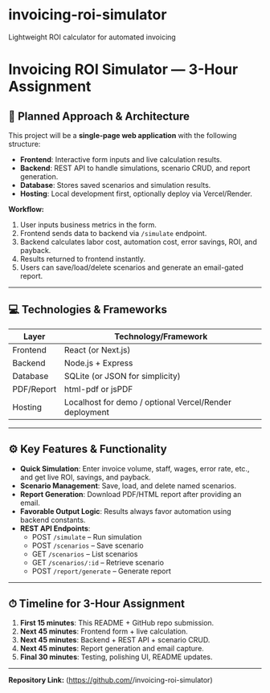 # invoicing-roi-simulator
Lightweight ROI calculator for automated invoicing
# Invoicing ROI Simulator — 3-Hour Assignment

## 📝 Planned Approach & Architecture
This project will be a **single-page web application** with the following structure:

- **Frontend**: Interactive form inputs and live calculation results.
- **Backend**: REST API to handle simulations, scenario CRUD, and report generation.
- **Database**: Stores saved scenarios and simulation results.
- **Hosting**: Local development first, optionally deploy via Vercel/Render.

**Workflow:**
1. User inputs business metrics in the form.
2. Frontend sends data to backend via `/simulate` endpoint.
3. Backend calculates labor cost, automation cost, error savings, ROI, and payback.
4. Results returned to frontend instantly.
5. Users can save/load/delete scenarios and generate an email-gated report.

---

## 💻 Technologies & Frameworks
| Layer | Technology/Framework |
| --- | --- |
| Frontend | React (or Next.js) |
| Backend | Node.js + Express |
| Database | SQLite (or JSON for simplicity) |
| PDF/Report | html-pdf or jsPDF |
| Hosting | Localhost for demo / optional Vercel/Render deployment |

---

## ⚙️ Key Features & Functionality
- **Quick Simulation**: Enter invoice volume, staff, wages, error rate, etc., and get live ROI, savings, and payback.
- **Scenario Management**: Save, load, and delete named scenarios.
- **Report Generation**: Download PDF/HTML report after providing an email.
- **Favorable Output Logic**: Results always favor automation using backend constants.
- **REST API Endpoints**:
  - POST `/simulate` – Run simulation
  - POST `/scenarios` – Save scenario
  - GET `/scenarios` – List scenarios
  - GET `/scenarios/:id` – Retrieve scenario
  - POST `/report/generate` – Generate report

---

## ⏱ Timeline for 3-Hour Assignment
1. **First 15 minutes**: This README + GitHub repo submission.
2. **Next 45 minutes**: Frontend form + live calculation.
3. **Next 45 minutes**: Backend + REST API + scenario CRUD.
4. **Next 45 minutes**: Report generation and email capture.
5. **Final 30 minutes**: Testing, polishing UI, README updates.

---

**Repository Link:** (https://github.com/<prami25r>/invoicing-roi-simulator)

